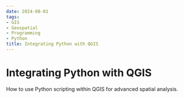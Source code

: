 ```yaml
---
date: 2024-08-01
tags:
- GIS
- Geospatial
- Programming
- Python
title: Integrating Python with QGIS
---
```


# Integrating Python with QGIS

How to use Python scripting within QGIS for advanced spatial analysis.
